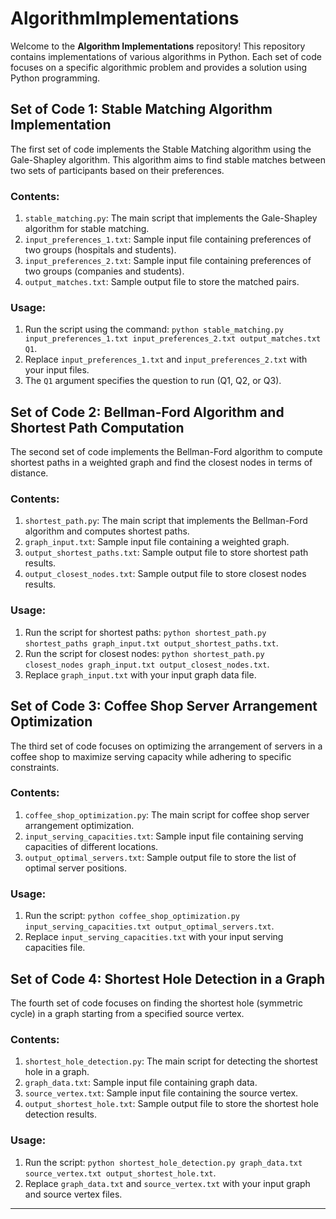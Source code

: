 # AlgorithmImplementations

Welcome to the **Algorithm Implementations** repository! This repository contains implementations of various algorithms in Python. Each set of code focuses on a specific algorithmic problem and provides a solution using Python programming.

## Set of Code 1: Stable Matching Algorithm Implementation

The first set of code implements the Stable Matching algorithm using the Gale-Shapley algorithm. This algorithm aims to find stable matches between two sets of participants based on their preferences.

### Contents:

1. `stable_matching.py`: The main script that implements the Gale-Shapley algorithm for stable matching.
2. `input_preferences_1.txt`: Sample input file containing preferences of two groups (hospitals and students).
3. `input_preferences_2.txt`: Sample input file containing preferences of two groups (companies and students).
4. `output_matches.txt`: Sample output file to store the matched pairs.

### Usage:

1. Run the script using the command: `python stable_matching.py input_preferences_1.txt input_preferences_2.txt output_matches.txt Q1`.
2. Replace `input_preferences_1.txt` and `input_preferences_2.txt` with your input files.
3. The `Q1` argument specifies the question to run (Q1, Q2, or Q3).

## Set of Code 2: Bellman-Ford Algorithm and Shortest Path Computation

The second set of code implements the Bellman-Ford algorithm to compute shortest paths in a weighted graph and find the closest nodes in terms of distance.

### Contents:

1. `shortest_path.py`: The main script that implements the Bellman-Ford algorithm and computes shortest paths.
2. `graph_input.txt`: Sample input file containing a weighted graph.
3. `output_shortest_paths.txt`: Sample output file to store shortest path results.
4. `output_closest_nodes.txt`: Sample output file to store closest nodes results.

### Usage:

1. Run the script for shortest paths: `python shortest_path.py shortest_paths graph_input.txt output_shortest_paths.txt`.
2. Run the script for closest nodes: `python shortest_path.py closest_nodes graph_input.txt output_closest_nodes.txt`.
3. Replace `graph_input.txt` with your input graph data file.

## Set of Code 3: Coffee Shop Server Arrangement Optimization

The third set of code focuses on optimizing the arrangement of servers in a coffee shop to maximize serving capacity while adhering to specific constraints.

### Contents:

1. `coffee_shop_optimization.py`: The main script for coffee shop server arrangement optimization.
2. `input_serving_capacities.txt`: Sample input file containing serving capacities of different locations.
3. `output_optimal_servers.txt`: Sample output file to store the list of optimal server positions.

### Usage:

1. Run the script: `python coffee_shop_optimization.py input_serving_capacities.txt output_optimal_servers.txt`.
2. Replace `input_serving_capacities.txt` with your input serving capacities file.

## Set of Code 4: Shortest Hole Detection in a Graph

The fourth set of code focuses on finding the shortest hole (symmetric cycle) in a graph starting from a specified source vertex.

### Contents:

1. `shortest_hole_detection.py`: The main script for detecting the shortest hole in a graph.
2. `graph_data.txt`: Sample input file containing graph data.
3. `source_vertex.txt`: Sample input file containing the source vertex.
4. `output_shortest_hole.txt`: Sample output file to store the shortest hole detection results.

### Usage:

1. Run the script: `python shortest_hole_detection.py graph_data.txt source_vertex.txt output_shortest_hole.txt`.
2. Replace `graph_data.txt` and `source_vertex.txt` with your input graph and source vertex files.

---
